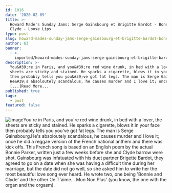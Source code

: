```yaml
---
id: 1016
date: '2020-02-09'
title: >-
  Howard Made's Sunday Jams: Serge Gainsbourg et Brigitte Bardot - Bonnie and
  Clyde - Loose Lips
type: post
slug: howard-mades-sunday-jams-serge-gainsbourg-et-brigitte-bardot-bonnie-and-clyde
author: 63
banner:
  - >-
    imported/howard-mades-sunday-jams-serge-gainsbourg-et-brigitte-bardot-bonnie-and-clyde/image1016.jpeg
description: >-
  You&#39;re in Paris, and you&#39;re red wine drunk, in bed with a lover, the
  sheets are sticky and stained. He sparks a cigarette, blows it in your face
  then probably tells you you&#39;ve got fat legs. The man is Serge Gainsbourg.
  He&#39;s absoloutely scandalous, he causes murder and I love it; once he did a
  [...]Read More...
published: true
tags:
  - post
featured: false
---
```

![image](../imported/howard-mades-sunday-jams-serge-gainsbourg-et-brigitte-bardot-bonnie-and-clyde/image1016.jpeg)You're in Paris, and you're red wine drunk, in bed with a lover, the sheets are sticky and stained. He sparks a cigarette, blows it in your face then probably tells you you've got fat legs. The man is Serge Gainsbourg.He's absoloutely scandalous, he causes murder and I love it; once he did a reggae version of the French national anthem and there was kick offs. This French song is based on an English poem by the actual Bonnie Parker, written just a few weeks before she and Clyde barrow were shot. Gainsbourg was infatuated with his duet partner Brigette Bardot, they agreed to go on a date when she was having a difficult time during her marriage, but the date did not go well, so she asked him to write her the most beautiful love song ever heard. He wrote two, one being 'Bonnie and Clyde' and the other 'Je T'aime… Mon Non Plus' (you know, the one with the organ and the orgasm).